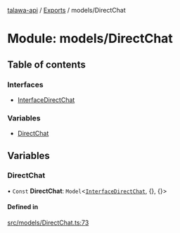 [talawa-api](../README.md) / [Exports](../modules.md) / models/DirectChat

# Module: models/DirectChat

## Table of contents

### Interfaces

- [InterfaceDirectChat](../interfaces/models_DirectChat.InterfaceDirectChat.md)

### Variables

- [DirectChat](models_DirectChat.md#directchat)

## Variables

### DirectChat

• `Const` **DirectChat**: `Model`\<[`InterfaceDirectChat`](../interfaces/models_DirectChat.InterfaceDirectChat.md), \{\}, \{\}\>

#### Defined in

[src/models/DirectChat.ts:73](https://github.com/PalisadoesFoundation/talawa-api/blob/095495b/src/models/DirectChat.ts#L73)

